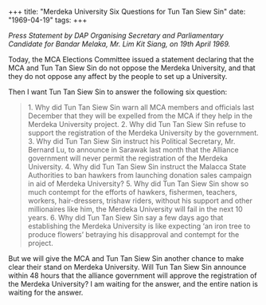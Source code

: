 +++ 
title: "Merdeka University Six Questions for Tun Tan Siew Sin"
date: "1969-04-19"
tags:
+++

_Press Statement by DAP Organising Secretary and Parliamentary Candidate for Bandar Melaka, Mr. Lim Kit Siang, on 19th April 1969._
	
Today, the MCA Elections Committee issued a statement declaring that the MCA and Tun Tan Siew Sin do not oppose the Merdeka University, and that they do not oppose any affect by the people to set up a University.
	
Then I want Tun Tan Siew Sin to answer the following six question:

<blockquote>1.	Why did Tun Tan Siew Sin warn all MCA members and officials last December that they will be expelled from the MCA if they help in the Merdeka University project.
2.	Why did Tun Tan Siew Sin refuse to support the registration of the Merdeka University by the government.
3.	Why did Tun Tan Siew Sin instruct his Political Secretary, Mr. Bernard Lu, to announce in Sarawak last month that the Alliance government will never permit the registration of the Merdeka University.
4.	Why did Tun Tan Siew Sin instruct the Malacca State Authorities to ban hawkers from launching donation sales campaign in aid of Merdeka University?
5.	Why did Tun Tan Siew Sin show so much contempt for the efforts of hawkers, fishermen, teachers, workers, hair-dressers, trishaw riders, without his support and other millionaires like him, the Merdeka University will fail in the next 10 years.
6.	Why did Tun Tan Siew Sin say a few days ago that establishing the Merdeka University is like expecting ‘an iron tree to produce flowers’ betraying his disapproval and contempt for the project.</blockquote></u>

But we will give the MCA and Tun Tan Siew Sin another chance to make clear their stand on Merdeka University. Will Tun Tan Siew Sin announce within 48 hours that the alliance government will approve the registration of the Merdeka University? I am waiting for the answer, and the entire nation is waiting for the answer. 
